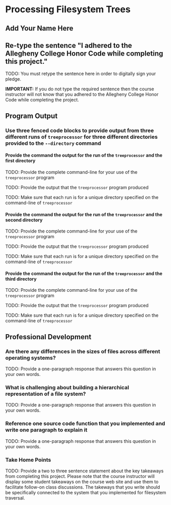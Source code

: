 # Processing Filesystem Trees

## Add Your Name Here

## Re-type the sentence "I adhered to the Allegheny College Honor Code while completing this project."

TODO: You must retype the sentence here in order to digitally sign your pledge.

**IMPORTANT:** If you do not type the required sentence then the course
instructor will not know that you adhered to the Allegheny College Honor Code
while completing the project.

## Program Output

### Use three fenced code blocks to provide output from three different runs of `treeprocessor` for three different directories provided to the `--directory` command

#### Provide the command the output for the run of the `treeprocessor` and the first directory

TODO: Provide the complete command-line for your use of the `treeprocessor` program

TODO: Provide the output that the `treeprocessor` program produced

TODO: Make sure that each run is for a unique directory specified on the command-line of `treeprocessor`

#### Provide the command the output for the run of the `treeprocessor` and the second directory

TODO: Provide the complete command-line for your use of the `treeprocessor` program

TODO: Provide the output that the `treeprocessor` program produced

TODO: Make sure that each run is for a unique directory specified on the command-line of `treeprocessor`

#### Provide the command the output for the run of the `treeprocessor` and the third directory

TODO: Provide the complete command-line for your use of the `treeprocessor` program

TODO: Provide the output that the `treeprocessor` program produced

TODO: Make sure that each run is for a unique directory specified on the command-line of `treeprocessor`

## Professional Development

### Are there any differences in the sizes of files across different operating systems?

TODO: Provide a one-paragraph response that answers this question in your own words.

### What is challenging about building a hierarchical representation of a file system?

TODO: Provide a one-paragraph response that answers this question in your own words.

### Reference one source code function that you implemented and write one paragraph to explain it

TODO: Provide a one-paragraph response that answers this question in your own words.

### Take Home Points

TODO: Provide a two to three sentence statement about the key takeaways from
completing this project. Please note that the course instructor will display
some student takeaways on the course web site and use them to facilitate
follow-on class discussions. The takeways that you write should be specifically
connected to the system that you implemented for filesystem traversal.
